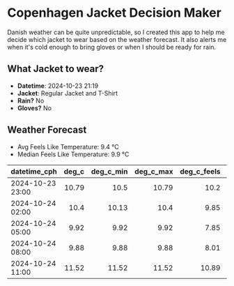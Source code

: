 
# Copenhagen Jacket Decision Maker

Danish weather can be quite unpredictable, so I created this app to help me decide which jacket to wear based on the weather forecast. 
It also alerts me when it's cold enough to bring gloves or when I should be ready for rain.

## What Jacket to wear?

- **Datetime**: 2024-10-23 21:19
- **Jacket**: Regular Jacket and T-Shirt
- **Rain?** No
- **Gloves?** No

## Weather Forecast
- Avg Feels Like Temperature: 9.4 °C
- Median Feels Like Temperature: 9.9 °C

| datetime_cph     |   deg_c |   deg_c_min |   deg_c_max |   deg_c_feels | weather   | wind   | rain   |
|:-----------------|--------:|------------:|------------:|--------------:|:----------|:-------|:-------|
| 2024-10-23 23:00 |   10.79 |       10.5  |       10.79 |         10.2  | Clouds    | Low    | None   |
| 2024-10-24 02:00 |   10.4  |       10.13 |       10.4  |          9.85 | Clouds    | Low    | None   |
| 2024-10-24 05:00 |    9.92 |        9.92 |        9.92 |          7.85 | Clouds    | Low    | None   |
| 2024-10-24 08:00 |    9.88 |        9.88 |        9.88 |          8.01 | Clouds    | Low    | None   |
| 2024-10-24 11:00 |   11.52 |       11.52 |       11.52 |         10.89 | Clouds    | Low    | None   |
        